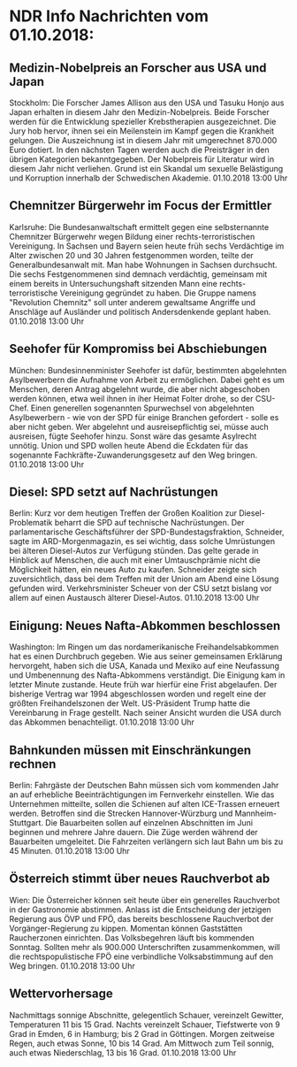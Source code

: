 # NDR Info Nachrichten vom 01.10.2018:


## Medizin-Nobelpreis an Forscher aus USA und Japan
Stockholm:	Die Forscher James Allison aus den USA und Tasuku Honjo aus Japan erhalten in diesem Jahr den Medizin-Nobelpreis. Beide Forscher werden für die Entwicklung spezieller Krebstherapien ausgezeichnet. Die Jury hob hervor, ihnen sei ein Meilenstein im Kampf gegen die Krankheit gelungen. Die Auszeichnung ist in diesem Jahr mit umgerechnet 870.000 Euro dotiert. In den nächsten Tagen werden auch die Preisträger in den übrigen Kategorien bekanntgegeben. Der Nobelpreis für Literatur wird in diesem Jahr nicht verliehen. Grund ist ein Skandal um sexuelle Belästigung und Korruption innerhalb der Schwedischen Akademie. 01.10.2018 13:00 Uhr 

## Chemnitzer Bürgerwehr im Focus der Ermittler
Karlsruhe: Die Bundesanwaltschaft ermittelt gegen eine selbsternannte Chemnitzer Bürgerwehr wegen Bildung einer rechts-terroristischen Vereinigung. In Sachsen und Bayern seien heute früh sechs Verdächtige im Alter zwischen 20 und 30 Jahren festgenommen worden, teilte der Generalbundesanwalt mit. Man habe Wohnungen in Sachsen durchsucht. Die sechs Festgenommenen sind demnach verdächtig, gemeinsam mit einem bereits in Untersuchungshaft sitzenden Mann eine rechts-terroristische Vereinigung gegründet zu haben. Die Gruppe namens "Revolution Chemnitz" soll unter anderem gewaltsame Angriffe und Anschläge auf Ausländer und politisch Andersdenkende geplant haben. 01.10.2018 13:00 Uhr 

## Seehofer für Kompromiss bei Abschiebungen
München:   Bundesinnenminister Seehofer ist dafür, bestimmten abgelehnten Asylbewerbern die Aufnahme von Arbeit zu ermöglichen. Dabei geht es um Menschen, deren Antrag abgelehnt wurde, die aber nicht abgeschoben werden können, etwa weil ihnen in iher Heimat Folter drohe, so der CSU-Chef. Einen generellen sogenannten Spurwechsel von abgelehnten Asylbewerbern -  wie von der SPD für einige Branchen gefordert - solle es aber nicht geben. Wer abgelehnt und ausreisepflichtig sei, müsse auch ausreisen, fügte Seehofer hinzu. Sonst wäre das gesamte Asylrecht unnötig. Union und SPD wollen heute Abend die Eckdaten für das sogenannte Fachkräfte-Zuwanderungsgesetz auf den Weg bringen. 01.10.2018 13:00 Uhr 

## Diesel: SPD setzt auf Nachrüstungen
Berlin:	Kurz vor dem heutigen Treffen der Großen Koalition zur Diesel-Problematik beharrt die SPD auf technische Nachrüstungen. Der parlamentarische Geschäftsführer der SPD-Bundestagsfraktion, Schneider, sagte im ARD-Morgenmagazin, es sei wichtig, dass solche Umrüstungen bei älteren Diesel-Autos zur Verfügung stünden. Das gelte gerade in Hinblick auf Menschen, die auch mit einer Umtauschprämie nicht die Möglichkeit hätten, ein neues Auto zu kaufen. Schneider zeigte sich zuversichtlich, dass bei dem Treffen mit der Union am Abend eine Lösung gefunden wird. Verkehrsminister Scheuer von der CSU setzt bislang vor allem auf einen Austausch älterer Diesel-Autos. 01.10.2018 13:00 Uhr 

## Einigung: Neues Nafta-Abkommen beschlossen
Washington: Im Ringen um das nordamerikanische Freihandelsabkommen hat es einen Durchbruch gegeben. Wie aus seiner gemeinsamen Erklärung hervorgeht, haben sich die USA, Kanada und Mexiko auf eine Neufassung und Umbenennung des Nafta-Abkommens verständigt. Die Einigung kam in letzter Minute zustande. Heute früh war hierfür eine Frist abgelaufen. Der bisherige Vertrag war 1994 abgeschlossen worden und regelt eine der größten Freihandelszonen der Welt. US-Präsident Trump hatte die Vereinbarung in Frage gestellt. Nach seiner Ansicht wurden die USA durch das Abkommen benachteiligt. 01.10.2018 13:00 Uhr 

## Bahnkunden müssen mit Einschränkungen rechnen
Berlin:       Fahrgäste der Deutschen Bahn müssen sich vom kommenden Jahr an auf erhebliche Beeinträchtigungen im Fernverkehr einstellen. Wie das Unternehmen mitteilte, sollen die Schienen auf alten ICE-Trassen erneuert werden. Betroffen sind die Strecken Hannover-Würzburg und Mannheim-Stuttgart. Die Bauarbeiten sollen auf einzelnen Abschnitten im Juni beginnen und mehrere Jahre dauern. Die Züge werden während der Bauarbeiten umgeleitet. Die Fahrzeiten verlängern sich laut Bahn um bis zu 45 Minuten. 01.10.2018 13:00 Uhr 

## Österreich stimmt über neues Rauchverbot ab
Wien: Die Österreicher können seit heute über ein generelles Rauchverbot in der Gastronomie abstimmen. Anlass ist die Entscheidung der jetzigen Regierung aus ÖVP und FPÖ, das bereits beschlossene Rauchverbot der Vorgänger-Regierung zu kippen. Momentan können Gaststätten Raucherzonen einrichten. Das Volksbegehren läuft bis kommenden Sonntag. Sollten mehr als 900.000 Unterschriften zusammenkommen, will die rechtspopulistische FPÖ eine verbindliche Volksabstimmung auf den Weg bringen. 01.10.2018 13:00 Uhr 

## Wettervorhersage
Nachmittags sonnige Abschnitte, gelegentlich Schauer, vereinzelt Gewitter, Temperaturen 11 bis 15 Grad. Nachts vereinzelt Schauer, Tiefstwerte von 9 Grad in Emden, 6 in Hamburg; bis 2 Grad in Göttingen. Morgen zeitweise Regen, auch etwas Sonne, 10 bis 14 Grad. Am Mittwoch zum Teil sonnig, auch etwas Niederschlag, 13 bis 16 Grad. 01.10.2018 13:00 Uhr 
